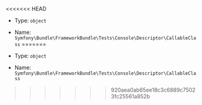 <<<<<<< HEAD

- Type: `object`
- Name: `Symfony\Bundle\FrameworkBundle\Tests\Console\Descriptor\CallableClass`
=======

- Type: `object`
- Name: `Symfony\Bundle\FrameworkBundle\Tests\Console\Descriptor\CallableClass`
>>>>>>> 920aea0ab65ee18c3c6889c75023fc25561a852b
